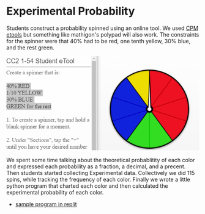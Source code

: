 # Experimental Probability

Students construct a probability spinned using an online tool. We used [CPM etools](https://technology.cpm.org/general/probability/) but something like mathigon's polypad will also work. The constraints for the spinner were that 40% had to be red, one tenth yellow, 30% blue, and the rest green.

![spinner screenshot](spinner.png)

We spent some time talking about the theoretical probablitity of each color and expressed each probability as a fraction, a decimal, and a precent. Then students started collecting Experimental data. Collectively we did 115 spins, while tracking the frequency of each color. Finally we wrote a little python program that charted each color and then calculated the experimental probability of each color.

- [sample program in replit](https://replit.com/@MrHelmstedter/spinnerdata#main.py)
